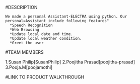 #DESCRIPTION

    We made a personal Assistant-ELECTRA using python. Our personal=Assistant include following features"
      *Speech Recognition
      *Web Browsing
      *Update local date and time.
      *Update local weather condition.
      *Greet the user
 
#TEAM MEMBERS

   1.Susan Philip[SusanPhilip]
   2.Poojitha Prasad[poojitha-prasad]
   3.Pooja.M[poojamothi]
   
#LINK TO PRODUCT WALKTHROUGH

